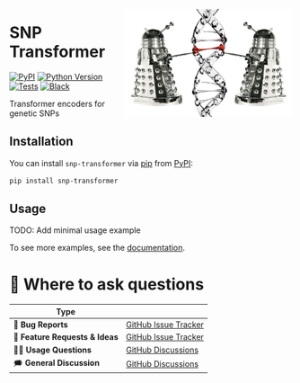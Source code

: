 <a href="https://github.com/KennethEnevoldsen/snp-transformer"><img src="https://github.com/KennethEnevoldsen/snp-transformer/blob/main/docs/_static/icon.png?raw=true" width="300" align="right"/></a>

# SNP Transformer

[![PyPI](https://img.shields.io/pypi/v/snp-transformer.svg)][pypi status]
[![Python Version](https://img.shields.io/pypi/pyversions/snp-transformer)][pypi status]
[![Tests](https://github.com/KennethEnevoldsen/snp-transformer/actions/workflows/tests.yml/badge.svg)][tests]
[![Black](https://img.shields.io/badge/code%20style-black-000000.svg)][black]

[pypi status]: https://pypi.org/project/snp-transformer/
[documentation]: https://KennethEnevoldsen.github.io/snp-transformer/
[tests]: https://github.com/KennethEnevoldsen/snp-transformer/actions?workflow=Tests
[black]: https://github.com/psf/black


<!-- start short-description -->

Transformer encoders for genetic SNPs

<!-- end short-description -->

## Installation

You can install `snp-transformer` via [pip] from [PyPI]:

```bash
pip install snp-transformer
```

[pip]: https://pip.pypa.io/en/stable/installing/
[PyPI]: https://pypi.org/project/snp-transformer/

## Usage

TODO: Add minimal usage example

To see more examples, see the [documentation].



# 💬 Where to ask questions

| Type                           |                        |
| ------------------------------ | ---------------------- |
| 🚨 **Bug Reports**              | [GitHub Issue Tracker] |
| 🎁 **Feature Requests & Ideas** | [GitHub Issue Tracker] |
| 👩‍💻 **Usage Questions**          | [GitHub Discussions]   |
| 🗯 **General Discussion**       | [GitHub Discussions]   |

[Documentation]: https://KennethEnevoldsen.github.io/snp-transformer/index.html
[Installation]: https://KennethEnevoldsen.github.io/snp-transformer/installation.html
[Tutorials]: https://KennethEnevoldsen.github.io/snp-transformer/tutorials.html
[API Reference]: https://KennethEnevoldsen.github.io/snp-transformer/references.html
[FAQ]: https://KennethEnevoldsen.github.io/snp-transformer/faq.html
[github issue tracker]: https://github.com/KennethEnevoldsen/snp-transformer/issues
[github discussions]: https://github.com/KennethEnevoldsen/snp-transformer/discussions



